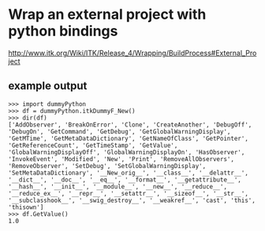 
Wrap an external project with python bindings
==============================================

http://www.itk.org/Wiki/ITK/Release_4/Wrapping/BuildProcess#External_Project

## example output

```
>>> import dummyPython
>>> df = dummyPython.itkDummyF_New()
>>> dir(df)
['AddObserver', 'BreakOnError', 'Clone', 'CreateAnother', 'DebugOff', 'DebugOn', 'GetCommand', 'GetDebug', 'GetGlobalWarningDisplay', 'GetMTime', 'GetMetaDataDictionary', 'GetNameOfClass', 'GetPointer', 'GetReferenceCount', 'GetTimeStamp', 'GetValue', 'GlobalWarningDisplayOff', 'GlobalWarningDisplayOn', 'HasObserver', 'InvokeEvent', 'Modified', 'New', 'Print', 'RemoveAllObservers', 'RemoveObserver', 'SetDebug', 'SetGlobalWarningDisplay', 'SetMetaDataDictionary', '__New_orig__', '__class__', '__delattr__', '__dict__', '__doc__', '__eq__', '__format__', '__getattribute__', '__hash__', '__init__', '__module__', '__new__', '__reduce__', '__reduce_ex__', '__repr__', '__setattr__', '__sizeof__', '__str__', '__subclasshook__', '__swig_destroy__', '__weakref__', 'cast', 'this', 'thisown']
>>> df.GetValue()
1.0
```

